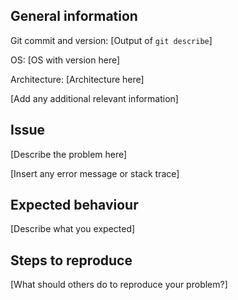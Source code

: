 ## General information

Git commit and version: [Output of `git describe`]

OS: [OS with version here]

Architecture: [Architecture here]

[Add any additional relevant information]

## Issue

[Describe the problem here]

[Insert any error message or stack trace]

## Expected behaviour

[Describe what you expected]

## Steps to reproduce

[What should others do to reproduce your problem?]
